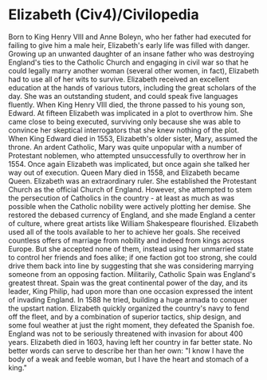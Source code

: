 # Elizabeth (Civ4)/Civilopedia

Born to King Henry VIII and Anne Boleyn, who her father had executed for failing to give him a male heir, Elizabeth's early life was filled with danger. Growing up an unwanted daughter of an insane father who was destroying England's ties to the Catholic Church and engaging in civil war so that he could legally marry another woman (several other women, in fact), Elizabeth had to use all of her wits to survive.
Elizabeth received an excellent education at the hands of various tutors, including the great scholars of the day. She was an outstanding student, and could speak five languages fluently.
When King Henry VIII died, the throne passed to his young son, Edward. At fifteen Elizabeth was implicated in a plot to overthrow him. She came close to being executed, surviving only because she was able to convince her skeptical interrogators that she knew nothing of the plot.
When King Edward died in 1553, Elizabeth's older sister, Mary, assumed the throne. An ardent Catholic, Mary was quite unpopular with a number of Protestant noblemen, who attempted unsuccessfully to overthrow her in 1554. Once again Elizabeth was implicated, but once again she talked her way out of execution. Queen Mary died in 1558, and Elizabeth became Queen. Elizabeth was an extraordinary ruler. She established the Protestant Church as the official Church of England. However, she attempted to stem the persecution of Catholics in the country - at least as much as was possible when the Catholic nobility were actively plotting her demise. She restored the debased currency of England, and she made England a center of culture, where great artists like William Shakespeare flourished.
Elizabeth used all of the tools available to her to achieve her goals. She received countless offers of marriage from nobility and indeed from kings across Europe. But she accepted none of them, instead using her unmarried state to control her friends and foes alike; if one faction got too strong, she could drive them back into line by suggesting that she was considering marrying someone from an opposing faction.
Militarily, Catholic Spain was England's greatest threat. Spain was the great continental power of the day, and its leader, King Philip, had upon more than one occasion expressed the intent of invading England. In 1588 he tried, building a huge armada to conquer the upstart nation. Elizabeth quickly organized the country's navy to fend off the fleet, and by a combination of superior tactics, ship design, and some foul weather at just the right moment, they defeated the Spanish foe. England was not to be seriously threatened with invasion for about 400 years.
Elizabeth died in 1603, having left her country in far better state. No better words can serve to describe her than her own: "I know I have the body of a weak and feeble woman, but I have the heart and stomach of a king."